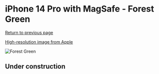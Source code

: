 # iPhone 14 Pro with MagSafe - Forest Green

[Return to previous page](/iphone_14)

[High-resolution image from Apple](https://store.storeimages.cdn-apple.com/8756/as-images.apple.com/is/MPPH3?wid=4500&hei=4500&fmt=png)

<div style="width: 500px"><img src="/almost_uncompressed/MPPH3.webp" alt="Forest Green"></div>

## Under construction
